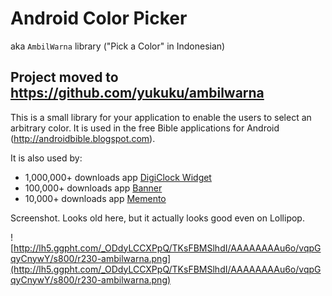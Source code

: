 # Android Color Picker #

aka `AmbilWarna` library ("Pick a Color" in Indonesian)

## Project moved to https://github.com/yukuku/ambilwarna ##

This is a small library for your application to enable the users to select an arbitrary color. It is used in the free Bible applications for Android (http://androidbible.blogspot.com).

It is also used by:
  * 1,000,000+ downloads app [DigiClock Widget](http://www.davidgoemans.com/mainsite/node/26)
  * 100,000+ downloads app [Banner](https://play.google.com/store/apps/details?id=kenyu73.bannerwidget)
  * 10,000+ downloads app [Memento](https://play.google.com/store/apps/details?id=net.redwarp.widget.memento)

Screenshot. Looks old here, but it actually looks good even on Lollipop.

![http://lh5.ggpht.com/_ODdyLCCXPpQ/TKsFBMSlhdI/AAAAAAAAu6o/vqpGqyCnywY/s800/r230-ambilwarna.png](http://lh5.ggpht.com/_ODdyLCCXPpQ/TKsFBMSlhdI/AAAAAAAAu6o/vqpGqyCnywY/s800/r230-ambilwarna.png)